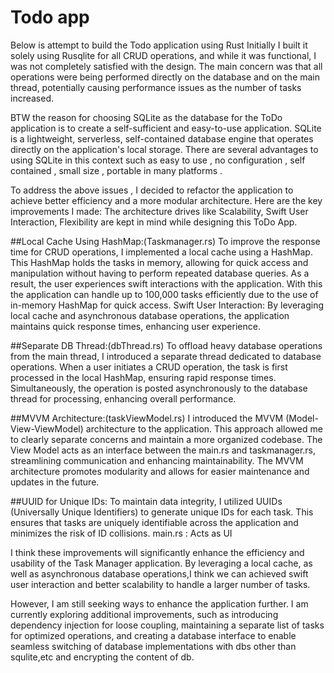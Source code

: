 # Todo app 

Below is attempt to build the Todo application using Rust 
Initially I built it solely using Rusqlite for all CRUD operations, and while it was functional, I was not completely satisfied with the design. The main concern was that all operations were being performed directly on the database and on the main thread, potentially causing performance issues as the number of tasks increased.

BTW the reason for choosing SQLite as the database for the ToDo application is to create a self-sufficient and easy-to-use application. SQLite is a lightweight, serverless, self-contained database engine that operates directly on the application's local storage. There are several advantages to using SQLite in this context such as easy to use , no configuration , self contained , small size , portable in many platforms .

To address the above issues  , I decided to refactor the application to achieve better efficiency and a more modular architecture. Here are the key improvements I made:
The architecture drives like Scalability, Swift User Interaction, Flexibility are kept in mind while designing this ToDo App.

##Local Cache Using HashMap:(Taskmanager.rs)
To improve the response time for CRUD operations, I implemented a local cache using a HashMap. This HashMap holds the tasks in memory, allowing for quick access and manipulation without having to perform repeated database queries. As a result, the user experiences swift interactions with the application. With this the application can handle up to 100,000 tasks efficiently due to the use of in-memory HashMap for quick access. 
Swift User Interaction: By leveraging local cache and asynchronous database operations, the application maintains quick response times, enhancing user experience.

##Separate DB Thread:(dbThread.rs)
To offload heavy database operations from the main thread, I introduced a separate thread dedicated to database operations. When a user initiates a CRUD operation, the task is first processed in the local HashMap, ensuring rapid response times. Simultaneously, the operation is posted asynchronously to the database thread for processing, enhancing overall performance.

##MVVM Architecture:(taskViewModel.rs)
I introduced the MVVM (Model-View-ViewModel) architecture to the application. This approach allowed me to clearly separate concerns and maintain a more organized codebase. The View Model acts as an interface between the main.rs and taskmanager.rs, streamlining communication and enhancing maintainability. The MVVM architecture promotes modularity and allows for easier maintenance and updates in the future.

##UUID for Unique IDs:
To maintain data integrity, I utilized UUIDs (Universally Unique Identifiers) to generate unique IDs for each task. This ensures that tasks are uniquely identifiable across the application and minimizes the risk of ID collisions.
main.rs : Acts as UI 

I think these improvements will significantly enhance the efficiency and usability of the Task Manager application. By leveraging a local cache, as well as asynchronous database operations,I think we can achieved swift user interaction and better scalability to handle a larger number of tasks.

However, I am still seeking ways to enhance the application further. I am currently exploring additional improvements, such as introducing dependency injection for loose coupling, maintaining a separate list of tasks for optimized operations, and creating a database interface to enable seamless switching of database implementations with dbs other than squlite,etc and encrypting the content of db.
